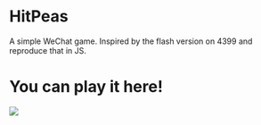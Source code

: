 # HitPeas
A simple WeChat game. Inspired by the flash version on 4399 and reproduce that in JS.

# You can play it here!
![](https://i.loli.net/2019/06/08/5cfb248470db443576.png)